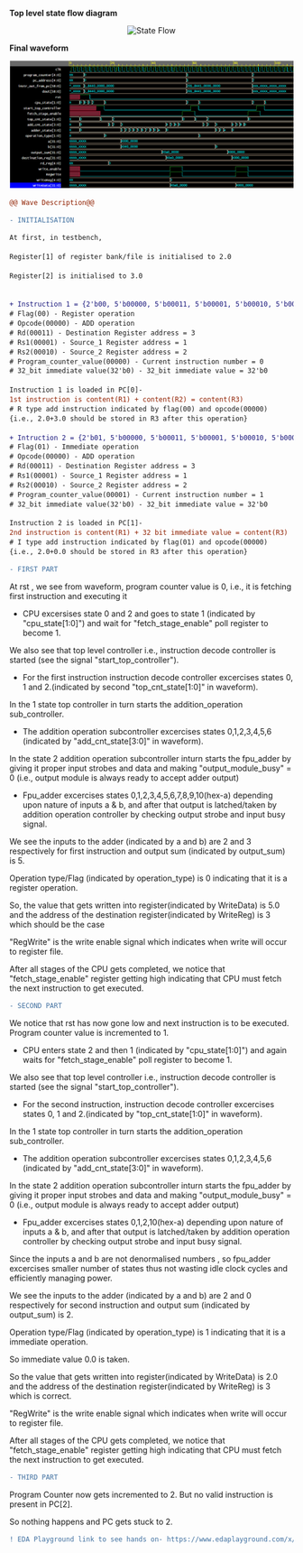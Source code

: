 
__Top level state flow diagram__


<p align="center">
  <img src="./top_level_sf_diag.jpg?raw=true" alt="State Flow"/>
</p>




__Final waveform__

![Alt text](./wave.PNG?raw=true "WAVE")




```diff
@@ Wave Description@@
```


```diff
- INITIALISATION
```
```diff
At first, in testbench, 

Register[1] of register bank/file is initialised to 2.0

Register[2] is initialised to 3.0


+ Instruction 1 = {2'b00, 5'b00000, 5'b00011, 5'b00001, 5'b00010, 5'b00000, 32'b0}
# Flag(00) - Register operation
# Opcode(00000) - ADD operation
# Rd(00011) - Destination Register address = 3
# Rs1(00001) - Source_1 Register address = 1
# Rs2(00010) - Source_2 Register address = 2
# Program_counter_value(00000) - Current instruction number = 0
# 32_bit immediate value(32'b0) - 32_bit immediate value = 32'b0

Instruction 1 is loaded in PC[0]- 
1st instruction is content(R1) + content(R2) = content(R3) 
# R type add instruction indicated by flag(00) and opcode(00000)
{i.e., 2.0+3.0 should be stored in R3 after this operation}

+ Intruction 2 = {2'b01, 5'b00000, 5'b00011, 5'b00001, 5'b00010, 5'b00000, 32'b0}
# Flag(01) - Immediate operation
# Opcode(00000) - ADD operation
# Rd(00011) - Destination Register address = 3
# Rs1(00001) - Source_1 Register address = 1
# Rs2(00010) - Source_2 Register address = 2
# Program_counter_value(00001) - Current instruction number = 1
# 32_bit immediate value(32'b0) - 32_bit immediate value = 32'b0

Instruction 2 is loaded in PC[1]- 
2nd instruction is content(R1) + 32 bit immediate value = content(R3) 
# I type add instruction indicated by flag(01) and opcode(00000)
{i.e., 2.0+0.0 should be stored in R3 after this operation}
```



```diff
- FIRST PART
```
At rst , we see from waveform, program counter value is 0, i.e., it is fetching first instruction and executing it 

- CPU excersises state 0 and 2 and goes to state 1 (indicated by "cpu_state[1:0]") and wait for "fetch_stage_enable" poll register to become 1.

We also see that top level controller i.e., instruction decode controller is started (see the signal "start_top_controller").

- For the first instruction instruction decode controller excercises states 0, 1 and 2.(indicated by second "top_cnt_state[1:0]" in waveform). 

In the 1 state top controller in turn starts the addition_operation sub_controller.

- The addition operation subcontroller excercises states 0,1,2,3,4,5,6 (indicated by "add_cnt_state[3:0]" in waveform).

In the state 2 addition operation subcontroller inturn starts the fpu_adder by giving it proper input strobes and data and making "output_module_busy" = 0 (i.e., output module is always ready to accept adder output)

- Fpu_adder excercises states 0,1,2,3,4,5,6,7,8,9,10(hex-a) depending upon nature of inputs a & b, and after that output is latched/taken by addition operation controller by checking output strobe and input busy signal.

We see the inputs to the adder (indicated by a and b) are 2 and 3 respectively for first instruction and output sum (indicated by output_sum) is 5.

Operation type/Flag (indicated by operation_type) is 0 indicating that it is a register operation.

So, the value that gets written into register(indicated by WriteData) is 5.0 and the address of the destination register(indicated by WriteReg) is 3 which should be the case 

"RegWrite" is the write enable signal which indicates when write will occur to register file.  

After all stages of the CPU gets completed, we notice that "fetch_stage_enable" register getting high indicating that CPU must fetch the next instruction to get executed.



```diff
- SECOND PART
```
We notice that rst has now gone low and next instruction is to be executed. Program counter value is incremented to 1.

- CPU enters state 2 and then 1 (indicated by "cpu_state[1:0]") and again waits for "fetch_stage_enable" poll register to become 1.

We also see that top level controller i.e., instruction decode controller is started (see the signal "start_top_controller").

- For the second instruction, instruction decode controller excercises states 0, 1 and 2.(indicated by "top_cnt_state[1:0]" in waveform). 

In the 1 state top controller in turn starts the addition_operation sub_controller.

- The addition operation subcontroller excercises states 0,1,2,3,4,5,6 (indicated by "add_cnt_state[3:0]" in waveform).

In the state 2 addition operation subcontroller inturn starts the fpu_adder by giving it proper input strobes and data and making "output_module_busy" = 0 (i.e., output module is always ready to accept adder output)

- Fpu_adder excercises states 0,1,2,10(hex-a) depending upon nature of inputs a & b, and after that output is latched/taken by addition operation controller by checking output strobe and input busy signal.

Since the inputs a and b are not denormalised numbers , so fpu_adder excercises smaller number of states thus not wasting idle clock cycles and efficiently managing power.

We see the inputs to the adder (indicated by a and b) are 2 and 0 respectively for second instruction and output sum (indicated by output_sum) is 2.

Operation type/Flag (indicated by operation_type) is 1 indicating that it is a immediate operation.

So immediate value 0.0 is taken.

So the value that gets written into register(indicated by WriteData) is 2.0 and the address of the destination register(indicated by WriteReg) is 3 which is correct. 

"RegWrite" is the write enable signal which indicates when write will occur to register file.  

After all stages of the CPU gets completed, we notice that "fetch_stage_enable" register getting high indicating that CPU must fetch the next instruction to get executed.
  


```diff
- THIRD PART
```
Program Counter now gets incremented to 2. But no valid instruction is present in PC[2]. 

So nothing happens and PC gets stuck to 2.



```diff
! EDA Playground link to see hands on- https://www.edaplayground.com/x/Tc64 
```
